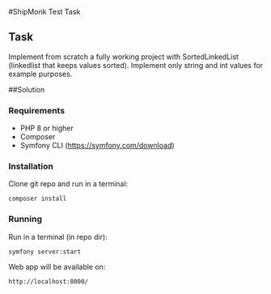 #ShipMonk Test Task 

## Task
Implement from scratch a fully working project with SortedLinkedList (linkedlist that keeps values sorted). Implement only string and int values for example purposes.

##Solution
### Requirements
- PHP 8 or higher
- Composer
- Symfony CLI (https://symfony.com/download)

### Installation
Clone git repo and run in a terminal:

`composer install`

### Running
Run in a terminal (in repo dir):  

`symfony server:start`

Web app will be available on:

`http://localhost:8000/`
